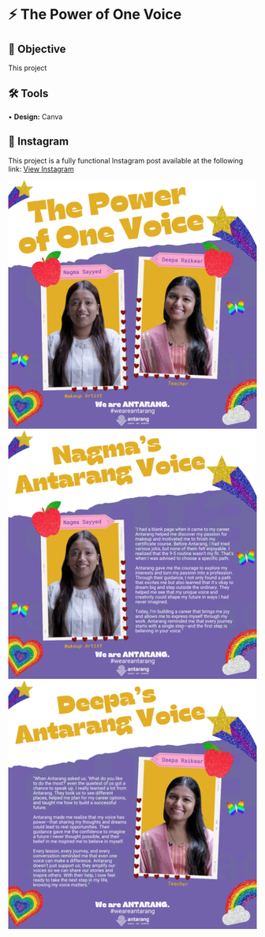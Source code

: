 # ⚡ The Power of One Voice
## 🎯 Objective <br>
This project <p>
## 🛠️ Tools <br>
• <b>Design:</b> Canva <p>
## 📸 Instagram <br>
This project is a fully functional Instagram post available at the following link: [View Instagram](https://github.com/redefiningvicky/The-Power-of-One-Voice/blob/4acc7f92070ef656fcf3272c7d440352a922f99d/4_Instagram/Instagram_Post_RGB.pdf) <p>
![me](https://github.com/redefiningvicky/The-Power-of-One-Voice/blob/b23a102efd6f0f9612c6718db01ed32e2308e5d1/4_Instagram/Instagram_Post_1.png)
![me](https://github.com/redefiningvicky/The-Power-of-One-Voice/blob/b23a102efd6f0f9612c6718db01ed32e2308e5d1/4_Instagram/Instagram_Post_2.png)
![me](https://github.com/redefiningvicky/The-Power-of-One-Voice/blob/b23a102efd6f0f9612c6718db01ed32e2308e5d1/4_Instagram/Instagram_Post_3.png)
